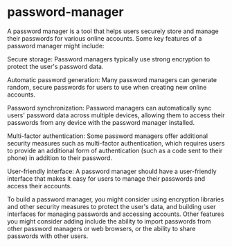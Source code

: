 # password-manager
A password manager is a tool that helps users securely store and manage their passwords for various online accounts. Some key features of a password manager might include:

Secure storage: Password managers typically use strong encryption to protect the user's password data.

Automatic password generation: Many password managers can generate random, secure passwords for users to use when creating new online accounts.

Password synchronization: Password managers can automatically sync users' password data across multiple devices, allowing them to access their passwords from any device with the password manager installed.

Multi-factor authentication: Some password managers offer additional security measures such as multi-factor authentication, which requires users to provide an additional form of authentication (such as a code sent to their phone) in addition to their password.

User-friendly interface: A password manager should have a user-friendly interface that makes it easy for users to manage their passwords and access their accounts.

To build a password manager, you might consider using encryption libraries and other security measures to protect the user's data, and building user interfaces for managing passwords and accessing accounts. Other features you might consider adding include the ability to import passwords from other password managers or web browsers, or the ability to share passwords with other users.
